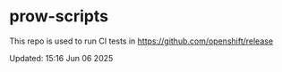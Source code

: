# prow-scripts

This repo is used to run CI tests in https://github.com/openshift/release

Updated: 15:16 Jun 06 2025
